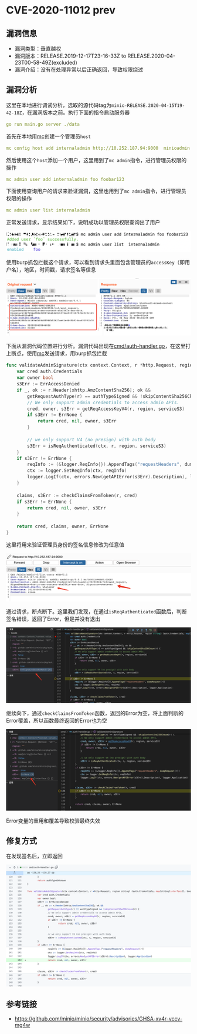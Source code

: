 # CVE-2020-11012 prev

## 漏洞信息
- 漏洞类型：垂直越权
- 漏洞版本：RELEASE.2019-12-17T23-16-33Z to RELEASE.2020-04-23T00-58-49Z(excluded)
- 漏洞介绍：没有在处理异常以后正确返回，导致权限绕过

## 漏洞分析
这里在本地进行调试分析，选取的源代码tag为`minio-RELEASE.2020-04-15T19-42-18Z`，在漏洞版本之前。执行下面的指令启动服务器
```yaml
go run main.go server ./data
```
首先在本地用[mc](https://docs.min.io/docs/minio-client-quickstart-guide.html)创建一个管理员`host`

```yaml
mc config host add internaladmin http://10.252.187.94:9000  minioadmin minioadmin
```
然后使用这个`host`添加一个用户，这里用到了`mc admin`指令，进行管理员权限的操作
```yaml
mc admin user add internaladmin foo foobar123
```
下面使用查询用户的请求来验证漏洞，这里也用到了`mc admin`指令，进行管理员权限的操作
```yaml
mc admin user list internaladmin
```
正常发送请求，显示结果如下，说明成功以管理员权限查询出了用户

![image](images/1.png)

使用burp抓包拦截这个请求，可以看到请求头里面包含管理员的`accessKey`（即用户名），地区，时间戳，请求签名等信息

![image](images/2.png)

下面从漏洞代码位置进行分析。漏洞代码出现在[cmd/auth-handler.go](https://github.com/minio/minio/pull/9422/commits/b7ff67a15bf0ca63667a5133964e15b5d0ece05e#diff-da28a0c0b4e726eabd4cc316dedb9d6e86e2dfff586047857aa43864cdebb0d5)，在这里打上断点，使用[mc](https://docs.min.io/docs/minio-client-quickstart-guide.html)发送请求，用burp抓包拦截

```go
func validateAdminSignature(ctx context.Context, r *http.Request, region string) (auth.Credentials, map[string]interface{}, bool, APIErrorCode) {
	var cred auth.Credentials
	var owner bool
	s3Err := ErrAccessDenied
	if _, ok := r.Header[xhttp.AmzContentSha256]; ok &&
		getRequestAuthType(r) == authTypeSigned && !skipContentSha256Cksum(r) {
		// We only support admin credentials to access admin APIs.
		cred, owner, s3Err = getReqAccessKeyV4(r, region, serviceS3)
		if s3Err != ErrNone {
			return cred, nil, owner, s3Err
		}

		// we only support V4 (no presign) with auth body
		s3Err = isReqAuthenticated(ctx, r, region, serviceS3)
	}
	if s3Err != ErrNone {
		reqInfo := (&logger.ReqInfo{}).AppendTags("requestHeaders", dumpRequest(r))
		ctx := logger.SetReqInfo(ctx, reqInfo)
		logger.LogIf(ctx, errors.New(getAPIError(s3Err).Description), logger.Application)
	}

	claims, s3Err := checkClaimsFromToken(r, cred)
	if s3Err != ErrNone {
		return cred, nil, owner, s3Err
	}

	return cred, claims, owner, ErrNone
}
```
这里将用来验证管理员身份的签名信息修改为任意值

![image](images/3.png)

通过请求，断点断下。这里我们发现，在通过`isReqAuthenticated`函数后，判断签名错误，返回了Error，但是并没有退出

![image](images/4.png)

继续向下，通过`checkClaimsFromToken`函数，返回的Error为空，将上面判断的Error覆盖，所以函数最终返回的Error也为空

![image](images/5.png)

Error变量的重用和覆盖导致校验最终失效

## 修复方式
在发现签名后，立即返回

![image](images/6.png)

## 参考链接
- https://github.com/minio/minio/security/advisories/GHSA-xv4r-vccv-mg4w